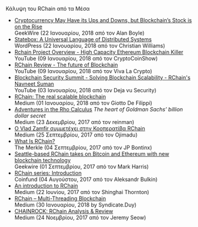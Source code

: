 
Κάλυψη του RChain από τα Μέσα

* [Cryptocurrency May Have its Ups and Downs, but Blockchain’s Stock is on the Rise](https://www.geekwire.com/2018/cryptocurrency-may-ups-downs-blockchains-stock-rise/)  
GeekWire (22 Ιανουαρίου, 2018 από τον Alan Boyle)
* [Statebox: A Universal Language of Distributed Systems](https://johncarlosbaez.wordpress.com/2018/01/22/statebox-a-universal-language-of-distributed-systems/)  
WordPress (22 Ιανουαρίου, 2018 από τον Christian Williams)
* [Rchain Project Overview - High Capacity Ethereum Blockchain Killer](https://www.youtube.com/watch?v=OLQ4LVmCIh4&feature=youtu.be)  
YouTube (09 Ιανουαρίου, 2018 από τον CryptoCoinShow)
* [RChain Review - The future of Blockchain](https://www.youtube.com/watch?v=MCCXzvO0Hhk&feature=youtu.be)  
YouTube (09 Ιανουαρίου, 2018 από τον Viva La Crypto)
* [Blockchain Security Summit - Solving Blockchain Scalability - RChain's Navneet Suman](https://www.youtube.com/watch?v=pAlaAdF_Y3c&feature=youtu.be)  
YouTube (03 Ιανουαρίου, 2018 από τον Deja vu Security)
* [RChain: The real scalable blockchain](https://medium.com/@giotto_3438/rchain-the-real-scalable-blockchain-4be5a43b722b)  
  Medium (01 Ιανουαρίου, 2018 από τον Giotto De Filippi) 
* [Adventures in the Rho Calculus](https://medium.com/@reinman/adventures-in-the-rho-calculus-672b72ef16c4) _The heart of Goldman Sachs’ billion dollar secret_  
  Medium (23 Δεκεμβρίου, 2017 από τον reinman)  
* [Ο Vlad Zamfir συμμετέχει στην Κοοπερατίβα RChain](https://medium.com/@rchain.gr/%CE%BF-vlad-zamfir-%CF%83%CF%85%CE%BC%CE%BC%CE%B5%CF%84%CE%AD%CF%87%CE%B5%CE%B9-%CF%83%CF%84%CE%B7%CE%BD-%CE%BA%CE%BF%CE%BF%CF%80%CE%B5%CF%81%CE%B1%CF%84%CE%AF%CE%B2%CE%B1-rchain-6653518e080e)  
  Medium (25 Σεπτεμβρίου, 2017 από τον Ojimadu)
* [What Is RChain?](https://themerkle.com/what-is-rchain/)  
  The Merkle (04 Σεπτεμβρίου, 2017 από τον JP Bontinx) 
* [Seattle-based RChain takes on Bitcoin and Ethereum with new blockchain technology](https://www.geekwire.com/2017/seattle-based-rchain-takes-bitcoin-ethereum-new-blockchain-tech/)  
  Geekwire (01 Σεπτεμβρίου, 2017 από τον Mark Harris)
* [RChain series: Introduction](https://blog.coinfund.io/rchain-series-introduction-985a05804ab)  
  Coinfund (04 Αυγούστου, 2017 από τον Aleksandr Bulkin)
* [An introduction to RChain](https://blog.coinfund.io/an-introduction-to-rchain-d5fe303e9fe1)  
Medium (22 Ιουνίου, 2017 από τον Shinghai Thornton)
* [RChain – Multi-Threading Blockchain](https://thecryptosyndicate.com/rchain-multi-threading-blockchain/)  
Medium (30 Ιανουαρίου, 2018 by Syndicate.Duy)
* [CHAINROCK: RChain Analysis & Review](https://chainrock.io/rchain/)  
Medium (24 Νοεμβρίου, 2017 από τον Jeremy Seow)
